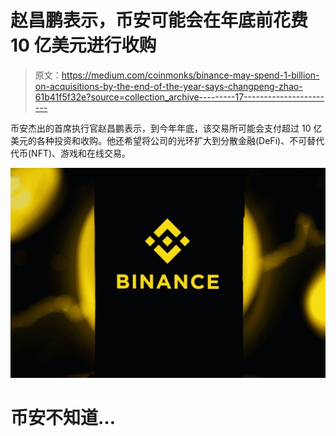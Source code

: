 # 赵昌鹏表示，币安可能会在年底前花费 10 亿美元进行收购

> 原文：<https://medium.com/coinmonks/binance-may-spend-1-billion-on-acquisitions-by-the-end-of-the-year-says-changpeng-zhao-61b41f5f32e?source=collection_archive---------17----------------------->

币安杰出的首席执行官赵昌鹏表示，到今年年底，该交易所可能会支付超过 10 亿美元的各种投资和收购。他还希望将公司的光环扩大到分散金融(DeFi)、不可替代代币(NFT)、游戏和在线交易。

![](img/13343c5ec5bae1fa74b0c6361b35cf10.png)

# 币安不知道…